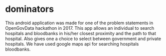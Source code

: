 # dominators
This android application was made for one of the problem statements in OpenGovData hackathon in 2017. This app allows an individual to search hospitals and bloodbanks in his/her
closest proximity and the path to that hospital. Also gives one a choice to select between government and private hospitals. We have used google maps api for searching hospitals
bloodbanks.
